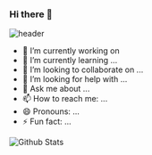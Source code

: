 ### Hi there 👋
![header](https://capsule-render.vercel.app/api?type=rect&height=200&text=hello%&fontAlign=70&stroke=00FF00&strokeWidth=3)


- 🔭 I’m currently working on 
- 🌱 I’m currently learning ...
- 👯 I’m looking to collaborate on ...
- 🤔 I’m looking for help with ...
- 💬 Ask me about ...
- 📫 How to reach me: ...
- 😄 Pronouns: ...
- ⚡ Fun fact: ...

![Github Stats](https://github-readme-stats.vercel.app/api?username=biud436&show_icons=true)
